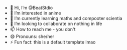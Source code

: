 - 👋 Hi, I’m @BeatStdio
- 👀 I’m interested in anime
- 🌱 I’m currently learning maths and compooter scientia
- 💞️ I’m looking to collaborate on nothing in life
- 📫 How to reach me - you don't
- 😄 Pronouns: she/her
- ⚡ Fun fact: this is a default template lmao

<!---
BeatStdio/BeatStdio is a ✨ special ✨ repository because its `README.md` (this file) appears on your GitHub profile.
You can click the Preview link to take a look at your changes.
--->
